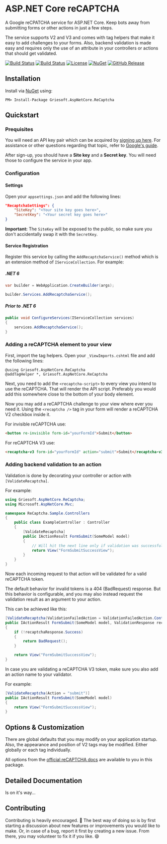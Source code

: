 # ASP.NET Core reCAPTCHA
A Google reCPATCHA service for ASP.NET Core. Keep bots away from submitting forms or other actions in just a few steps.

The service supports V2 and V3 and comes with tag helpers that make it easy to add challenges to your forms. Also, backend validation is made easy and requires only the use of an attribute in your controllers or actions that should get validated.

[![Build Status](https://dev.azure.com/griesingersoftware/ASP.NET%20Core%20Recaptcha/_apis/build/status/jgdevlabs.aspnetcore-recaptcha?branchName=master)](https://dev.azure.com/griesingersoftware/ASP.NET%20Core%20Recaptcha/_build/latest?definitionId=17&branchName=master)
[![Build Status](https://vsrm.dev.azure.com/griesingersoftware/_apis/public/Release/badge/f9036ec9-eb1c-4aff-a2b8-27fdaa573d0f/1/2)](https://vsrm.dev.azure.com/griesingersoftware/_apis/public/Release/badge/f9036ec9-eb1c-4aff-a2b8-27fdaa573d0f/1/2)
[![License](https://badgen.net/github/license/jgdevlabs/aspnetcore-recaptcha)](https://github.com/jgdevlabs/aspnetcore-recaptcha/blob/master/LICENSE)
[![NuGet](https://badgen.net/nuget/v/Griesoft.AspNetCore.ReCaptcha)](https://www.nuget.org/packages/Griesoft.AspNetCore.ReCaptcha)
[![GitHub Release](https://badgen.net/github/release/jgdevlabs/aspnetcore-recaptcha)](https://github.com/jgdevlabs/aspnetcore-recaptcha/releases)

## Installation

Install via [NuGet](https://www.nuget.org/packages/Griesoft.AspNetCore.ReCaptcha/) using:

`PM> Install-Package Griesoft.AspNetCore.ReCaptcha`

## Quickstart

### Prequisites
You will need an API key pair which can be acquired by [signing up here](http://www.google.com/recaptcha/admin). For assistance or other questions regarding that topic, refer to [Google's guide](https://developers.google.com/recaptcha/intro#overview).

After sign-up, you should have a **Site key** and a **Secret key**. You will need those to configure the service in your app.

### Configuration

#### Settings

Open your `appsettings.json` and add the following lines:

```json
"RecaptchaSettings": {
    "SiteKey": "<Your site key goes here>",
    "SecretKey": "<Your secret key goes here>"
}
```
**Important:** The `SiteKey` will be exposed to the public, so make sure you don't accidentally swap it with the `SecretKey`.

#### Service Registration

Register this service by calling the `AddRecaptchaService()` method which is an extension method of `IServiceCollection`. For example:

##### .NET 6

```csharp
var builder = WebApplication.CreateBuilder(args);

builder.Services.AddRecaptchaService();
```

##### Prior to .NET 6

```csharp
public void ConfigureServices(IServiceCollection services)
{
    services.AddRecaptchaService();
}
```

### Adding a reCAPTCHA element to your view

First, import the tag helpers. Open your `_ViewImports.cshtml` file and add the following lines:

```razor
@using Griesoft.AspNetCore.ReCaptcha
@addTagHelper *, Griesoft.AspNetCore.ReCaptcha
```

Next, you need to add the `<recaptcha-script>` to every view you intend to use the reCAPTCHA. That will render the API script. Preferably you would add this somewhere close to the bottom of your body element.

Now you may add a reCAPTCHA challenge to your view where ever you need it. Using the `<recaptcha />` tag in your form will render a reCAPTCHA V2 checkbox inside it.

For invisible reCAPTCHA use:
```html
<button re-invisible form-id="yourFormId">Submit</button>
```

For reCAPTCHA V3 use:
```html
<recaptcha-v3 form-id="yourFormId" action="submit">Submit</recaptcha-v3>
```

### Adding backend validation to an action

Validation is done by decorating your controller or action with `[ValidateRecaptcha]`.

For example:

```csharp
using Griesoft.AspNetCore.ReCaptcha;
using Microsoft.AspNetCore.Mvc;

namespace ReCaptcha.Sample.Controllers
{
    public class ExampleController : Controller
    {
        [ValidateRecaptcha]
        public IActionResult FormSubmit(SomeModel model)
        {
            // Will hit the next line only if validation was successful
            return View("FormSubmitSuccessView");
        }
    }
}
```
Now each incoming request to that action will be validated for a valid reCAPTCHA token.

The default behavior for invalid tokens is a 404 (BadRequest) response. But this behavior is configurable, and you may also instead request the validation result as an argument to your action. 

This can be achieved like this:

```csharp
[ValidateRecaptcha(ValidationFailedAction = ValidationFailedAction.ContinueRequest)]
public IActionResult FormSubmit(SomeModel model, ValidationResponse recaptchaResponse)
{
    if (!recaptchaResponse.Success)
    {
        return BadRequest();
    }

    return View("FormSubmitSuccessView");
}
```

In case you are validating a reCAPTCHA V3 token, make sure you also add an action name to your validator.  

For example:

```csharp
[ValidateRecaptcha(Action = "submit")]
public IActionResult FormSubmit(SomeModel model)
{
    return View("FormSubmitSuccessView");
}
```

## Options & Customization

There are global defaults that you may modify on your application startup. Also, the appearance and position of V2 tags may be modified. Either globally or each tag individually.

All options from the [official reCAPTCHA docs](https://developers.google.com/recaptcha/intro) are available to you in this package.

## Detailed Documentation
Is on it's way...

## Contributing
Contributing is heavily encouraged. :muscle: The best way of doing so is by first starting a discussion about new features or improvements you would like to make. Or, in case of a bug, report it first by creating a new issue. From there, you may volunteer to fix it if you like. 😄
